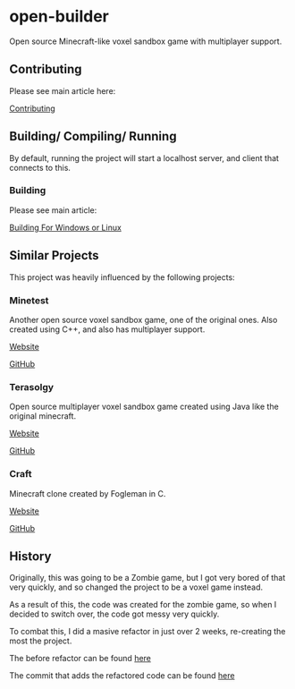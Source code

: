 # open-builder

Open source Minecraft-like voxel sandbox game with multiplayer support.

## Contributing

Please see main article here:

[Contributing](https://github.com/Hopson97/open-builder/blob/master/docs/Contributing.md)

## Building/ Compiling/ Running

By default, running the project will start a localhost server, and client that connects to this.

### Building

Please see main article:

[Building For Windows or Linux](https://github.com/Hopson97/open-builder/blob/master/docs/Building.md)

## Similar Projects

This project was heavily influenced by the following projects:

### Minetest

Another open source voxel sandbox game, one of the original ones. Also created using C++, and also has multiplayer support.

[Website](http://www.minetest.net)

[GitHub](https://github.com/minetest/minetest)

### Terasolgy

Open source multiplayer voxel sandbox game created using Java like the original minecraft.

[Website](https://terasology.org)

[GitHub](https://github.com/MovingBlocks/Terasology)

### Craft

Minecraft clone created by Fogleman in C.

[Website](https://www.michaelfogleman.com/projects/craft/)

[GitHub](https://github.com/fogleman/Craft)


## History

Originally, this was going to be a Zombie game, but I got very bored of that very quickly, and so changed the project to be a voxel game instead.

As a result of this, the code was created for the zombie game, so when I decided to switch over, the code got messy very quickly.

To combat this, I did a masive refactor in just over 2 weeks, re-creating the most the project.

The before refactor can be found [here](https://github.com/Hopson97/open-builder/tree/a452dfd0a5d8fc94059f7e1ab8ecca03dd06ba3a)

The commit that adds the refactored code can be found [here](https://github.com/Hopson97/open-builder/tree/9b6c7c83fb1331fa8740ad12d6df9390d5b31c0c)

